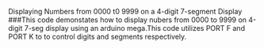 Displaying Numbers from 0000 t0 9999 on a 4-digit 7-segment Display
###This code demonstates how to display nubers from 0000 to 9999 on 4-digit 7-seg display using an arduino mega.This code utilizes PORT F and PORT K to to control digits and segments respectively.

